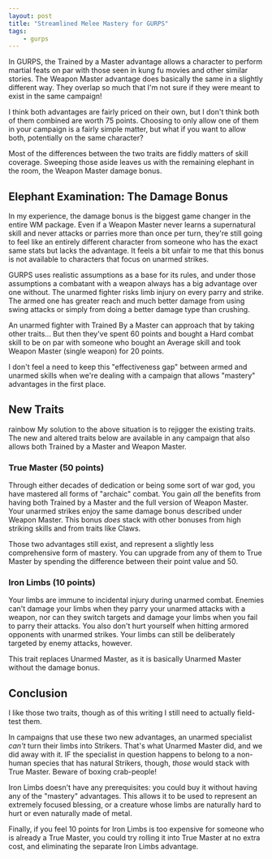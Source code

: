 ```yaml
---
layout: post
title: "Streamlined Melee Mastery for GURPS"
tags:
    - gurps
---
```


In GURPS, the Trained by a Master advantage allows a character to perform
martial feats on par with those seen in kung fu movies and other similar
stories. The Weapon Master advantage does basically the same in a slightly
different way. They overlap so much that I'm not sure if they were meant to
exist in the same campaign!

I think both advantages are fairly priced on their own, but I don't think both
of them combined are worth 75 points. Choosing to only allow one of them in your
campaign is a fairly simple matter, but what if you want to allow both,
potentially on the same character?

Most of the differences between the two traits are fiddly matters of skill
coverage. Sweeping those aside leaves us with the remaining elephant in the
room, the Weapon Master damage bonus.

## Elephant Examination: The Damage Bonus

In my experience, the damage bonus is the biggest game changer in the entire WM
package. Even if a Weapon Master never learns a supernatural skill and never
attacks or parries more than once per turn, they're still going to feel like an
entirely different character from someone who has the exact same stats but lacks
the advantage. It feels a bit unfair to me that this bonus is not available to
characters that focus on unarmed strikes.

GURPS uses realistic assumptions as a base for its rules, and under those
assumptions a combatant with a weapon always has a big advantage over one
without. The unarmed fighter risks limb injury on every parry and strike. The
armed one has greater reach and much better damage from using swing attacks or
simply from doing a better damage type than crushing.

An unarmed fighter with Trained By a Master can approach that by taking other
traits... But then they've spent 60 points and bought a Hard combat skill to be
on par with someone who bought an Average skill and took Weapon Master (single
weapon) for 20 points.

I don't feel a need to keep this "effectiveness gap" between armed and unarmed
skills when we're dealing with a campaign that allows "mastery" advantages in
the first place.

## New Traits
rainbow
My solution to the above situation is to rejigger the existing traits. The new
and altered traits below are available in any campaign that also allows both
Trained by a Master and Weapon Master.

### True Master (50 points)

Through either decades of dedication or being some sort of war god, you have
mastered all forms of "archaic" combat. You gain _all_ the benefits from having
both Trained by a Master and the full version of Weapon Master. Your unarmed
strikes enjoy the same damage bonus described under Weapon Master. This bonus
_does_ stack with other bonuses from high striking skills and from traits like
Claws.

Those two advantages still exist, and represent a slightly less comprehensive
form of mastery. You can upgrade from any of them to True Master by spending the
difference between their point value and 50.

### Iron Limbs (10 points)

Your limbs are immune to incidental injury during unarmed combat. Enemies can't
damage your limbs when they parry your unarmed attacks with a weapon, nor can
they switch targets and damage your limbs when you fail to parry their
attacks. You also don't hurt yourself when hitting armored opponents with
unarmed strikes. Your limbs can still be deliberately targeted by enemy attacks,
however.

This trait replaces Unarmed Master, as it is basically Unarmed Master without
the damage bonus.

## Conclusion

I like those two traits, though as of this writing I still need to actually
field-test them.

In campaigns that use these two new advantages, an unarmed specialist _can't_
turn their limbs into Strikers. That's what Unarmed Master did, and we did away
with it. IF the specialist in question happens to belong to a non-human species
that has natural Strikers, though, _those_ would stack with True Master. Beware
of boxing crab-people!

Iron Limbs doesn't have any prerequisites: you could buy it without having any
of the "mastery" advantages. This allows it to be used to represent an extremely
focused blessing, or a creature whose limbs are naturally hard to hurt or even
naturally made of metal.

Finally, if you feel 10 points for Iron Limbs is too expensive for someone who
is already a True Master, you could try rolling it into True Master at no extra
cost, and eliminating the separate Iron Limbs advantage.


[^1]: There are cheaper versions which apply the same benefits to a smaller set
    of weapons, but for the moment we're looking at the full package.

[^2]: Though you could argue getting that damage bonus and increased rate of
    fire on a bow is more beneficial than being able to punch faster.
